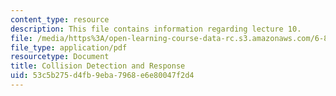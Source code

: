 ```yaml
---
content_type: resource
description: This file contains information regarding lecture 10.
file: /media/https%3A/open-learning-course-data-rc.s3.amazonaws.com/6-837-computer-graphics-fall-2012/53c5b275d4fb9eba7968e6e80047f2d4_MIT6_837F12_Lec10.pdf
file_type: application/pdf
resourcetype: Document
title: Collision Detection and Response
uid: 53c5b275-d4fb-9eba-7968-e6e80047f2d4
---
```

